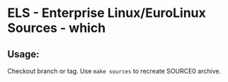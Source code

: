 # ELS - Enterprise Linux/EuroLinux Sources - which
 
## Usage:
  Checkout branch or tag. Use `make sources` to recreate  SOURCE0 archive.
